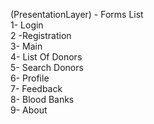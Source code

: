 (PresentationLayer) - Forms List                                               
1- Login                                                          
2 -Registration                                                                   
3- Main                                                                      
4- List Of Donors                                                            
5- Search Donors                                                                 
6- Profile                                                                 
7- Feedback                                                                       
8- Blood Banks                                                      
9- About                                                                         
